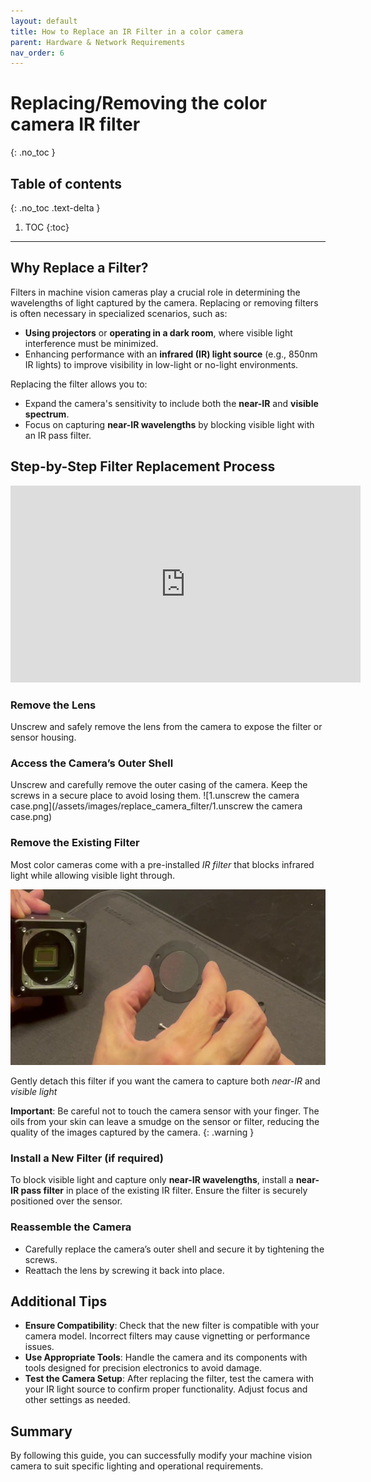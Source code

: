 ```yaml
---
layout: default
title: How to Replace an IR Filter in a color camera
parent: Hardware & Network Requirements
nav_order: 6
---
```


# Replacing/Removing the color camera IR filter 
{: .no_toc }

## Table of contents
{: .no_toc .text-delta }

1. TOC
{:toc}

---

## Why Replace a Filter?
Filters in machine vision cameras play a crucial role in determining the wavelengths of light captured by the camera. Replacing or removing filters is often necessary in specialized scenarios, such as:
* **Using projectors** or **operating in a dark room**, where visible light interference must be minimized.
* Enhancing performance with an **infrared (IR) light source** (e.g., 850nm IR lights) to improve visibility in low-light or no-light environments.

Replacing the filter allows you to:
* Expand the camera's sensitivity to include both the **near-IR** and **visible spectrum**.
* Focus on capturing **near-IR wavelengths** by blocking visible light with an IR pass filter.

## Step-by-Step Filter Replacement Process
<iframe width="560" height="315" src="https://www.youtube.com/embed/JISiSYFnnIM" frameborder="0" allowfullscreen></iframe>

### Remove the Lens 
Unscrew and safely remove the lens from the camera to expose the filter or sensor housing.

### Access the Camera’s Outer Shell
Unscrew and carefully remove the outer casing of the camera. Keep the screws in a secure place to avoid losing them.
![1.unscrew the camera case.png](/assets/images/replace_camera_filter/1.unscrew the camera case.png)

### Remove the Existing Filter
Most color cameras come with a pre-installed *IR filter* that blocks infrared light while allowing visible light through.

![2.remove_the_IR_filter.png](/assets/images/replace_camera_filter/2.remove_the_IR_filter.png)

Gently detach this filter if you want the camera to capture both *near-IR* and *visible light*

**Important**: Be careful not to touch the camera sensor with your finger. The oils from your skin can leave a smudge on the sensor or filter, reducing the quality of the images captured by the camera.
{: .warning }

### Install a New Filter (if required)
To block visible light and capture only **near-IR wavelengths**, install a **near-IR pass filter** in place of the existing IR filter. Ensure the filter is securely positioned over the sensor.

### Reassemble the Camera
* Carefully replace the camera’s outer shell and secure it by tightening the screws.
* Reattach the lens by screwing it back into place.

## Additional Tips
* **Ensure Compatibility**: Check that the new filter is compatible with your camera model. Incorrect filters may cause vignetting or performance issues.
* **Use Appropriate Tools**: Handle the camera and its components with tools designed for precision electronics to avoid damage.
* **Test the Camera Setup**: After replacing the filter, test the camera with your IR light source to confirm proper functionality. Adjust focus and other settings as needed.


## Summary
By following this guide, you can successfully modify your machine vision camera to suit specific lighting and operational requirements.




